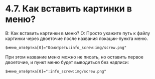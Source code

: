 # 4.7. Как вставить картинки в меню?
<!-- [:faq_04_07] -->
В: Как вставить картинки в меню?
О:
Просто укажите путь к файлу картинки через двоеточие после названия локации-пункта меню.
```qsp
$меню_отвёртка[0]="Осмотреть:info_screw:img/screw.png"
```
При этом название меню можно не писать, но оставить первое двоеточие, и пункт меню будет выводиться без надписи:
```qsp
$меню_отвёртка[0]=":info_screw:img/screw.png"
```
